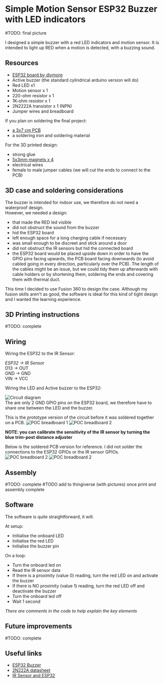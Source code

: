 # Simple Motion Sensor ESP32 Buzzer with LED indicators

#TODO: final picture

I designed a simple buzzer with a red LED indicators and motion sensor. It is intended to light up RED when a motion is detected, with a buzzing sound.

## Resources

- [ESP32 board by diymore ](https://www.amazon.fr/dp/B0BS6R68H6?psc=1&ref=ppx_yo2ov_dt_b_product_details)
- Active buzzer (the standard cylindrical arduino version will do)
- Red LED x1
- Motion sensor x 1
- 220-ohm resistor x 1
- 1K-ohm resistor x 1
- 2N2222A transistor x 1 (NPN)
- Jumper wires and breadboard

If you plan on soldering the final project:

- [a 3x7 cm PCB](!https://www.amazon.fr/gp/product/B073W78G8J/ref=ppx_yo_dt_b_search_asin_title?ie=UTF8&psc=1)
- a soldering iron and soldering material

For the 3D printed design:

- strong glue
- [5x3mm magnets x 4](!https://www.amazon.fr/gp/product/B0C9WQYZ27/ref=ppx_yo_dt_b_search_asin_title?ie=UTF8&psc=1)
- electrical wires
- female to male jumper cables (we will cut the ends to connect to the PCB)

## 3D case and soldering considerations

The buzzer is intended for indoor use, we therefore do not need a waterproof design.
<br/>
However, we needed a design:

- that made the RED led visible
- did not obstruct the sound from the buzzer
- hid the ESP32 board
- left enough space for a long charging cable if necessary
- was small enough to be discreet and stick around a door
- did not obstruct the IR sensors but hid the connected board
- the ESP32 board would be placed upside down in order to have the GPIO pins facing upwards, the PCB board facing downwards (to avoid cabled going in every direction, particularly over the PCB). The length of the cables might be an issue, but we could tidy them up afterwards with cable holders or by shortening them, soldering the ends and covering them with thermal duct.

This time I decided to use Fusion 360 to design the case. Although my fusion skills aren't as good, the software is ideal for this kind of tight design and I wanted the learning experience.

## 3D Printing instructions

#TODO: complete

## Wiring

Wiring the ESP32 to the IR Sensor:

_ESP32 -> IR Sensor_
<br/>
D13 -> OUT
<br/>
GND -> GND
<br/>
VIN -> VCC
<br/>

Wiring the LED and Active buzzer to the ESP32:

![Circuit diagram](images/circuit_diagram.png)
<br/>
The are only 2 GND GPIO pins on the ESP32 board, we therefore have to share one between the LED and the buzzer.

This is the prototype version of the circuit before it was soldered together on a PCB.
![POC breadboard 1](images/breadboard_1.jpg)
![POC breadboard 2](images/breadboard_2.jpg)

**NOTE: you can calibrate the sensitivity of the IR sensor by turning the blue trim-post distance adjuster**

Below is the soldered PCB version for reference. I did not solder the connections to the ESP32 GPIOs or the IR sensor GPIOs.
![POC breadboard 2](images/pcb_1.jpg)
![POC breadboard 2](images/pcb_2.jpg)

## Assembly

#TODO: complete
#TODO add to thingiverse (with pictures) once print and assembly complete

## Software

The software is quite straightforward, it will:

At setup:

- Initialise the onboard LED
- Initialise the red LED
- Initialise the buzzer pin

On a loop:

- Turn the onboard led on
- Read the IR sensor data
- If there is a proximity (value 0) reading, turn the red LED on and activate the buzzer
- If there is NO proximity (value 1) reading, turn the red LED off and deactivate the buzzer
- Turn the onboard led off
- Wait 1 second

_There are comments in the code to help explain the key elements_

## Future improvements

#TODO: complete

## Useful links

- [ESP32 Buzzer](https://www.youtube.com/watch?v=TcH8Bx9yC7Q)
- [2N222A datasheet](https://components101.com/transistors/2n2222a-pinout-equivalent-datasheet)
- [IR Sensor and ESP32](https://techatronic.com/ir-sensor/)
